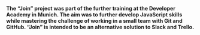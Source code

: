 <p><strong>The “Join” project was part of the further training at the Developer Academy in Munich. The aim was to further develop JavaScript skills while mastering the challenge of working in a small team with Git and GitHub. “Join” is intended to be an alternative solution to Slack and Trello.</strong></p>
